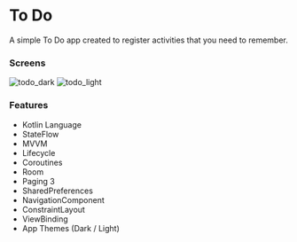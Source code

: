 # To Do
A simple To Do app created to register activities that you need to remember.

### Screens
![todo_dark](https://user-images.githubusercontent.com/10690387/180619828-7689b87d-610f-4ab5-bfb2-cd0c3a5cdd5a.png)
![todo_light](https://user-images.githubusercontent.com/10690387/180619833-cac6b01b-bffc-4af3-a196-9c65bdf58d09.png)

### Features
- Kotlin Language
- StateFlow
- MVVM
- Lifecycle
- Coroutines
- Room
- Paging 3
- SharedPreferences
- NavigationComponent
- ConstraintLayout
- ViewBinding
- App Themes (Dark / Light)
